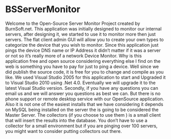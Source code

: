 # BSServerMonitor
Welcome to the Open-Source Server Monitor Project created by BurnSoft.net. This application was initially designed to monitor our internal servers, after designing it, we started to use it to monitor more then just servers. The flat client admin GUI will allow you to create your own types to categorize the device that you wish to monitor. Since this application just pings the device DNS name or IP Address it didn’t matter if it was a server or not so it’s really more of a network Device Monitor. Why is this application free and open source considering everything else I find on the web is something you have to pay for just to ping a device.  Well since we did publish the source code, it is free for you to change and compile as you like.  We used Visual Studio 2005 for this application to start and Upgraded it to Visual Studio 2010 using .Net 4.0.  Eventually we will upgrade it to the latest Visual Studio version.  Secondly, if you have any questions you can email us and we will answer you questions as best we can.  But there is no phone support or remote desktop service with our OpenSource application.  Also it is not one of the easiest installs that we have considering it depends on MySQL being installed on the server the is going to be considered the Master Server.  The collectors (if you choose to use them ) is a small client that will insert the results into the database.  You don’t have to use a collector for a small environment but if you are pinging over 100 servers, you might want to consider putting collectors out there.
